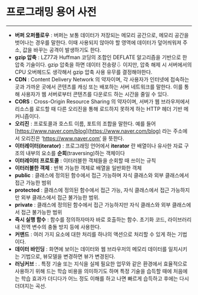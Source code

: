 # 프로그래밍 용어 사전
---

- **버퍼 오퍼플로우** : 버퍼는 보통 데이터가 저장되는 메모리 공간으로, 메모리 공간을 벗어나는 경우를 말한다.
이때 사용되지 않아야 할 영역에 데이터가 덮어씌워져 주소, 값을 바꾸는 공격이 발생하기도 한다.
- **gzip 압축** : LZ77과 Huffman 코딩의 조합인 DEFLATE 알고리즘을 기반으로 한 압축 기술이다.
gzip 압축을 하면 데이터 전송량⇩ 이지만, 압축 해제 시 서버에서의  CPU 오버헤드도 생각해서 gzip 압축 사용 유무를 결정해야한다.
- **CDN** : Content Delivery Network 의 약자이며, 각 사용자가 인터넷에 접속하는 곳과 가까운 곳에서 콘텐츠를 캐싱 또는 배포하는 서버 네트워크를 말한다. 이를 통해 사용자가 웹 서버로부터 콘텐츠를 다운로드 하는 시간을 줄일 수 있다.
- **CORS** :  Cross-Origin Resource Sharing 의 약자이며, 서버가 웹 브라우저에서 리소스를 로드할 때 다른 오리진을 통해 로드하지 못하게 하는 HTTP 헤더 기반 메커니즘이다.
- **오리진** : 프로토콜과 호스트 이름, 포트의 조합을 말한다. 예를 들어 [https://www.naver.com/blog](https://www.naver.com/blog) 라는 주소에서 오리진은 ‘https://www.naver.com’ 을 뜻한다.
- **이터레이터(iterator)** : 프로그래밍 언어에서 **iterator** 란 배열이나 유사한 자료 구조의 내부의 요소를 **순회**(traversing)하는 객체이다
- **이터레이터 프로토콜** : 이터러블한 객체들을 순회할 때 쓰이는 규칙
- **이터러블한 객체** : 반복 가능한 객체로 배열을 일반화한 객체
- **public** : 클래스에 정의된 함수에서 접근 가능하며 자식 클래스와 외부 클래스에서 접근 가능한 범위
- **protected** : 클래스에 정의된 함수에서 접근 가능, 자식 클래스에서 접근 가능하지만 외부 클래스에서 접근 불가능한 범위.
- **private** : 클래스에 정의된 함수에서 접근 가능하지만 자식 클래스와 외부 클래스에서 접근 불가능한 범위
- **즉시 실행 함수** : 함수를 정의하자마자 바로 호출하는 함수. 초기화 코드, 라이브러리 내 전역 변수의 충돌 방지 등에 사용한다.
- **커맨드** : 여러 가지 요소에 대한 처리를 하나의 액션으로 처리할 수 있게 하는 기법이다.
- **데이터 바인딩** : 화면에 보이는 데이터와 웹 브라우저의 메모리 데이터를 일치시키는 기법으로, 뷰모델을 변경하면 뷰가 변경된다.
- **러닝커브** : . 특정 기술 또는 지식을 실제 필요한 업무와 같은 환경에서 효율적으로 사용하기 위해 드는 학습 비용을 의미하기도 하며 특정 기술을 습득할 때에 처음에는 학습 효과가 더디다가 어느 정도 이해를 하고 나면 빠르게 습득하고 후에는 다시 더뎌지는 곡선.
